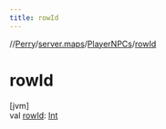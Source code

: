 ```yaml
---
title: rowId
---
```

//[Perry](../../../index.html)/[server.maps](../index.html)/[PlayerNPCs](index.html)/[rowId](row-id.html)



# rowId



[jvm]\
val [rowId](row-id.html): [Int](https://kotlinlang.org/api/latest/jvm/stdlib/kotlin/-int/index.html)




